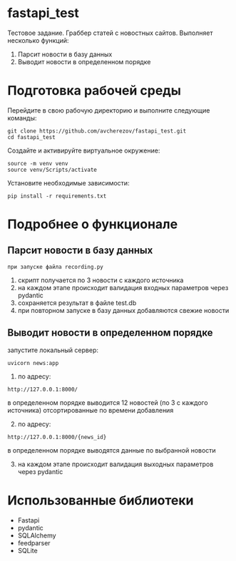 # fastapi_test

Тестовое задание.
Граббер статей с новостных сайтов.
Выполняет несколько функций:
1. Парсит новости в базу данных
2. Выводит новости в определенном порядке

# Подготовка рабочей среды
Перейдите в свою рабочую директорию и выполните следующие команды:
```
git clone https://github.com/avcherezov/fastapi_test.git
cd fastapi_test
```
Создайте и активируйте виртуальное окружение:
```
source -m venv venv
source venv/Scripts/activate
```
Установите необходимые зависимости:
```
pip install -r requirements.txt
```
# Подробнее о функционале
## Парсит новости в базу данных
```
при запуске файла recording.py
```
1. скрипт получается по 3 новости с каждого источника
2. на каждом этапе происходит валидация входных параметров через pydantic
3. сохраняется результат в файле test.db
4. при повторном запуске в базу данных добавляются свежие новости

## Выводит новости в определенном порядке
запустите локальный сервер:
```
uvicorn news:app
```
1. по адресу:
```
http://127.0.0.1:8000/
```
в определенном порядке выводится 12 новостей (по 3 с каждого источника) отсортированные по времени добавления

2. по адресу:
```
http://127.0.0.1:8000/{news_id}
```
в определенном порядке выводятся данные по выбранной новости

3. на каждом этапе происходит валидация выходных параметров через pydantic

# Использованные библиотеки
- Fastapi
- pydantic
- SQLAlchemy
- feedparser
- SQLite
